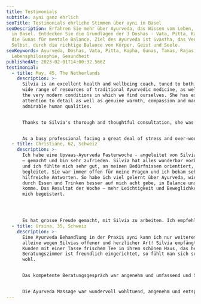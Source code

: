 ```yaml
---
title: Testimonials
subtitle: ayni ganz ehrlich
seoTitle: Testimonials ehrliche Stimmen über ayni in Basel
seoDescription: Erfahren Sie mehr über Ayurveda, das Wissen vom Leben, bei ayni
  in Basel. Entdecken Sie die Grundlagen der 3 Doshas - Vata, Pitta, Kapha - und
  die Gunas für mentale Balance. Ziel des Ayurveda ist Svastha, das Verweilen im
  Selbst, durch die richtige Balance von Körper, Geist und Seele.
seoKeywords: Ayurveda, Doshas, Vata, Pitta, Kapha, Gunas, Tamas, Rajas, Sattva,
  Lebensphilosophie, Gesundheit
publishedAt: 2023-02-01T14:00:32.566Z
testimonial:
  - title: May, 45, The Netherlands
    description: >-
      Silvia is an excellent health and wellbeing coach, tuned to both, to the
      wide range of resources of traditional Ayurvedic medicine, as well as to
      the very modern conditions in which we find ourselves. She has excellent
      attention to detail as well as genuine warmth, compassion and many other
      admirable human qualities.


      Thanks to Silvia's thorough and thoughtful consultation, she was able to recommend to me a range of measures to change my diet, daily routine, and daily practices, for enormously positive results. Changes in diet, eating habits and daily routines—along with the integration of a number of Ayurvedic daily health practices—have significantly improved/increased my energy, balance, outlook on life, and physical, mental and spiritual well-being.


      As a busy professional facing a great deal of stress and over-work, this was no small feat. Silvia is a talented coach and one that I would highly recommend.
  - title: Christiane, 62, Schweiz
    description: >-
      Ich habe eine Upvaas-Ayurveda Fastenwoche - angeleitet von Silvia Ferlito
      – gemacht und bin sehr zufrieden. Silvia hat alles wunderbar vorbereitet
      und ich fühlte mich sehr gut, an meinen Bedürfnissen orientiert, von ihr
      begleitet. Sie war immer offen für meine Fragen und ich bekam sehr
      hilfreiche Antworten. So habe ich viel gelernt über Ayurveda, wie ich
      durch Essen und Trinken besser auf mich acht gebe, in Balance und Ruhe
      komme. Das Resultat der Woche – mehr Leichtigkeit und Beweglichkeit – hat
      mich begeistert.




      Es hat grosse Freude gemacht, mit Silvia zu arbeiten. Ich empfehle sie sehr gern als Health und Wellbeing Coach weiter.
  - title: Ursina, 35, Schweiz
    description: >-
      Eine Ayurveda Behandlung in der Praxis ayni kann ich nur weiterempfehlen,
      alleine wegen Silvias offener und herzlicher Art! Silvia empfängt ihre
      Kunden mit einer Tasse frischem Tee in ihrem schönen Haus, das helle
      Beratungszimmer ist freundlich eingerichtet, so fühlt man sich sofort
      wohl.


      Das kompetente Beratungsgespräch war angenehm und umfassend und Silvia ist auf all meine Fragen eingegangen. Sie hat mir auch viele anregende Gesundheits- und Ernährungstipps mitgegeben, das fand ich sehr wertvoll.


      Die Ayurveda Massage war wundervoll wohltuend, angenehm und entspannend. Silvia ging auf meine individuellen Bedürfnisse ein und passte den Druck ihrer Griffe an, was ich sehr schätze. Ich fühlte mich bei ihr in kompetenten Händen gut aufgehoben und konnte einfach geniessen.
---
```

